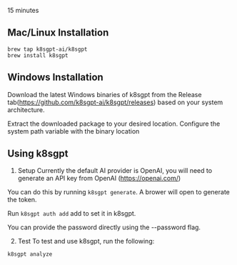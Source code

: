 15 minutes

## Mac/Linux Installation
```
brew tap k8sgpt-ai/k8sgpt
brew install k8sgpt
```

## Windows Installation
Download the latest Windows binaries of k8sgpt from the Release tab(https://github.com/k8sgpt-ai/k8sgpt/releases) based on your system architecture.

Extract the downloaded package to your desired location. Configure the system path variable with the binary location

## Using k8sgpt

1. Setup
Currently the default AI provider is OpenAI, you will need to generate an API key from OpenAI (https://openai.com/)

You can do this by running `k8sgpt generate`. A brower will open to generate the token.

Run `k8sgpt auth add` add to set it in k8sgpt.

You can provide the password directly using the --password flag.

2. Test
To test and use k8sgpt, run the following:
```
k8sgpt analyze
```